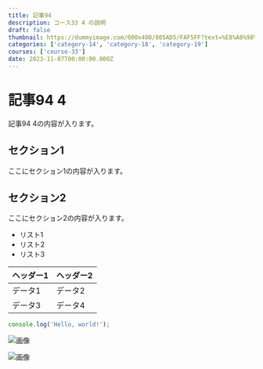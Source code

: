```yaml
---
title: 記事94
description: コース33 4 の説明
draft: false
thumbnail: https://dummyimage.com/600x400/805AD5/FAF5FF?text=%E8%A8%98%E4%BA%8B94
categories: ['category-14', 'category-18', 'category-19']
courses: ['course-33']
date: 2023-11-07T00:00:00.000Z
---
```


# 記事94 4

記事94 4の内容が入ります。

## セクション1
ここにセクション1の内容が入ります。

## セクション2
ここにセクション2の内容が入ります。

- リスト1
- リスト2
- リスト3

| ヘッダー1 | ヘッダー2 |
| --------- | --------- |
| データ1   | データ2   |
| データ3   | データ4   |

```javascript
console.log('Hello, world!');
```


![画像](https://dummyimage.com/320x180/2D3748/F5F7FA?text=%E8%A8%98%E4%BA%8B94+4)

![画像](https://dummyimage.com/640x360/1A202C/EDF2F7?text=%E8%A8%98%E4%BA%8B94+4)